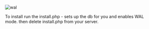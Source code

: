 ![wal](https://github.com/user-attachments/assets/f7c10e7b-7fa4-47a9-ba48-1eae05023736)


To install run the install.php - sets up the db for you and enables WAL mode. then delete install.php from your server. 

